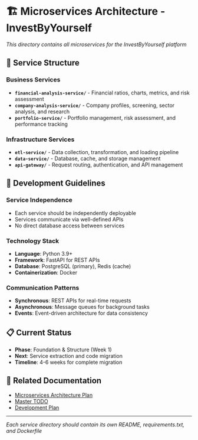 # 🏗️ Microservices Architecture - InvestByYourself

*This directory contains all microservices for the InvestByYourself platform*

## 📁 **Service Structure**

### **Business Services**
- **`financial-analysis-service/`** - Financial ratios, charts, metrics, and risk assessment
- **`company-analysis-service/`** - Company profiles, screening, sector analysis, and research
- **`portfolio-service/`** - Portfolio management, risk assessment, and performance tracking

### **Infrastructure Services**
- **`etl-service/`** - Data collection, transformation, and loading pipeline
- **`data-service/`** - Database, cache, and storage management
- **`api-gateway/`** - Request routing, authentication, and API management

## 🚀 **Development Guidelines**

### **Service Independence**
- Each service should be independently deployable
- Services communicate via well-defined APIs
- No direct database access between services

### **Technology Stack**
- **Language**: Python 3.9+
- **Framework**: FastAPI for REST APIs
- **Database**: PostgreSQL (primary), Redis (cache)
- **Containerization**: Docker

### **Communication Patterns**
- **Synchronous**: REST APIs for real-time requests
- **Asynchronous**: Message queues for background tasks
- **Events**: Event-driven architecture for data consistency

## 📋 **Current Status**

- **Phase**: Foundation & Structure (Week 1)
- **Next**: Service extraction and code migration
- **Timeline**: 4-6 weeks for complete migration

## 🔗 **Related Documentation**

- [Microservices Architecture Plan](../docs/microservices_architecture_plan.md)
- [Master TODO](../MASTER_TODO.md)
- [Development Plan](../docs/investbyyourself_plan.md)

---

*Each service directory should contain its own README, requirements.txt, and Dockerfile*
